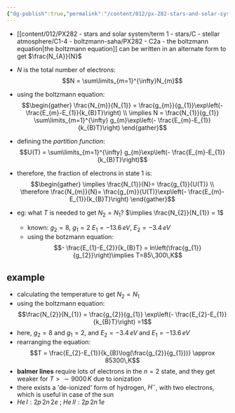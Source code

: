 ```yaml
---
{"dg-publish":true,"permalink":"/content/012/px-282-stars-and-solar-system/term-1-stars/c-stellar-atmosphere/c1-4-boltzmann-saha/px-282-c2b-an-alternate-form/","noteIcon":"1","created":"2025-08-27T13:14:15.694+01:00","updated":"2024-11-28T18:02:10.000+00:00"}
---
```


- [[content/012/PX282 - stars and solar system/term 1 - stars/C - stellar atmosphere/C1-4 - boltzmann-saha/PX282 - C2a - the boltzmann equation\|the boltzmann equation]] can be written in an alternate form to get $\frac{N_{A}}{N}$ 
- $N$ is the total number of electrons: 
$$N = \sum\limits_{m=1}^{\infty}N_{m}$$
- using the boltzmann equation: 
$$\begin{gather}
	\frac{N_{m}}{N_{1}} = \frac{g_{m}}{g_{1}}\exp\left(- \frac{E_{m}-E_{1}}{k_{B}T}\right) \\
	\implies N = \frac{N_{1}}{g_{1}} \sum\limits_{m=1}^{\infty} g_{m}\exp\left(- \frac{E_{m}-E_{1}}{k_{B}T}\right)
\end{gather}$$
- defining the *partition function*: 
$$U(T) = \sum\limits_{m=1}^{\infty} g_{m}\exp\left(- \frac{E_{m}-E_{1}}{k_{B}T}\right)$$
- therefore, the fraction of electrons in state 1 is: 
$$\begin{gather}
	\implies \frac{N_{1}}{N}= \frac{g_{1}}{U(T)} \\
	\therefore \frac{N_{m}}{N}= \frac{g_{m}}{U(T)}\exp\left(- \frac{E_{m}-E_{1}}{k_{B}T}\right)
\end{gather}$$
	

- eg: what $T$ is needed to get $N_{2}=N_{1}$?
		$\implies \frac{N_{2}}{N_{1}} = 1$
	- known:
		$g_{2}= 8$, $g_{1}=2$
		$E_{1}= -13.6\,eV$, $E_{2} = -3.4\,eV$
	- using the botzmann equation: 
	$$- \frac{E_{1}-E_{2}}{k_{B}T} = ln\left(\frac{g_{1}}{g_{2}}\right)\implies T=85\,300\,K$$
## example
- calculating the temperature to get $N_{2}=N_{1}$
- using the boltzmann equation: 
$$\frac{N_{2}}{N_{1}} = \frac{g_{2}}{g_{1}} \exp\left(- \frac{E_{2}-E_{1}}{k_{B}T}\right) =1$$
- here, $g_{2}=8$ and $g_{1}=2$, and $E_{2}=-3.4\,eV$ and $E_{1}=-13.6\,eV$
- rearranging the equation: 
$$T = \frac{E_{2}-E_{1}}{k_{B}\log(\frac{g_{2}}{g_{1}})} \approx 85300\,K$$
- **balmer lines** require lots of electrons in the $n=2$ state, and they get weaker for $T>\sim9000\,K$ due to ionization
- there exists a 'de-ionized' form of hydrogen, $H^{-}$, with two electrons, which is useful in case of the sun
- $He\,I: 2p\,2n\,2e$ ; $He\,II: 2p\,2n\,1e$